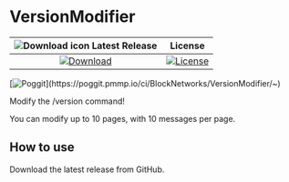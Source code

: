 # VersionModifier

| ![Download icon](https://storage.googleapis.com/material-icons/external-assets/v4/icons/svg/ic_file_download_black_18px.svg) Latest Release | License |
| :---: | :---: |
| [![Download](https://img.shields.io/badge/download-latest-blue.svg)](https://github.com/BlockNetworks/VersionModifier/releases/latest/download/VersionModifier.phar) | [![License](https://img.shields.io/badge/license-MIT-blue.svg?style=flat-square)](https://github.com/BlockNetworks/VersionModifier/blob/master/LICENSE) |

[![Poggit](https://poggit.pmmp.io/ci.shield/BlockNetworks/VersionModifier/~)](https://poggit.pmmp.io/ci/BlockNetworks/VersionModifier/~)

Modify the /version command!

You can modify up to 10 pages, with 10 messages per page.

## How to use
Download the latest release from GitHub.
